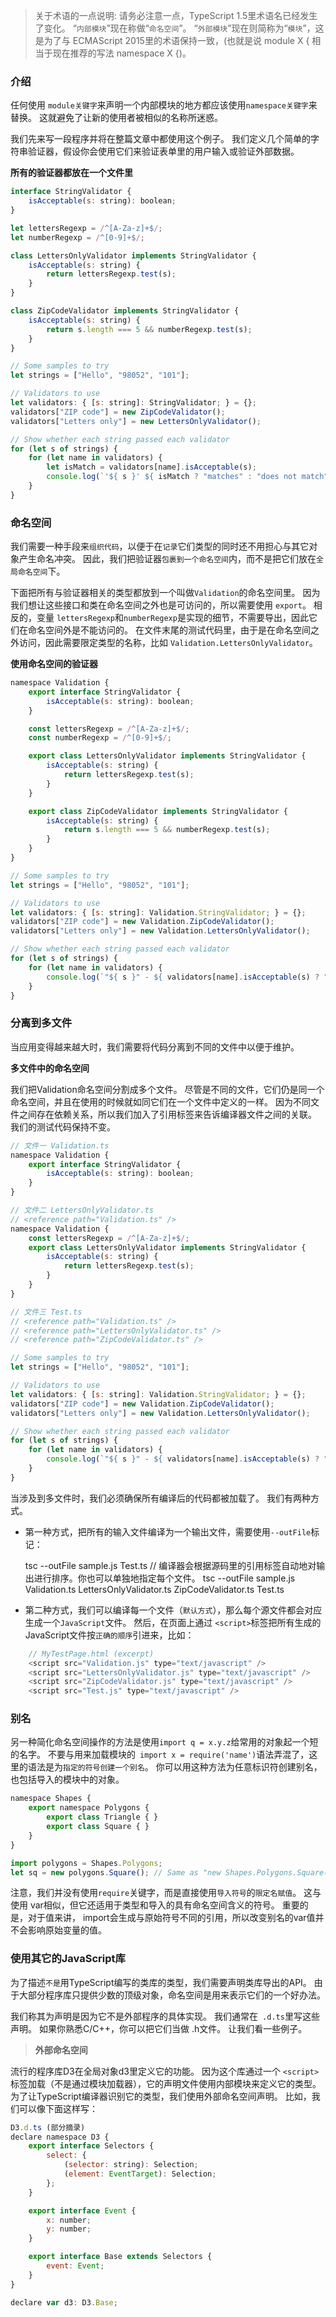 > 关于术语的一点说明: 请务必注意一点，TypeScript 1.5里术语名已经发生了变化。 “`内部模块`”现在称做“`命名空间`”。 “`外部模块`”现在则简称为“`模块`”，这是为了与 ECMAScript 2015里的术语保持一致，(也就是说 module X { 相当于现在推荐的写法 namespace X {)。

### 介绍

任何使用 `module关键字`来声明一个内部模块的地方都应该使用`namespace关键字`来替换。 这就避免了让新的使用者被相似的名称所迷惑。

我们先来写一段程序并将在整篇文章中都使用这个例子。 我们定义几个简单的字符串验证器，假设你会使用它们来验证表单里的用户输入或验证外部数据。

**所有的验证器都放在一个文件里**

~~~ js
interface StringValidator {
    isAcceptable(s: string): boolean;
}

let lettersRegexp = /^[A-Za-z]+$/;
let numberRegexp = /^[0-9]+$/;

class LettersOnlyValidator implements StringValidator {
    isAcceptable(s: string) {
        return lettersRegexp.test(s);
    }
}

class ZipCodeValidator implements StringValidator {
    isAcceptable(s: string) {
        return s.length === 5 && numberRegexp.test(s);
    }
}

// Some samples to try
let strings = ["Hello", "98052", "101"];

// Validators to use
let validators: { [s: string]: StringValidator; } = {};
validators["ZIP code"] = new ZipCodeValidator();
validators["Letters only"] = new LettersOnlyValidator();

// Show whether each string passed each validator
for (let s of strings) {
    for (let name in validators) {
        let isMatch = validators[name].isAcceptable(s);
        console.log(`'${ s }' ${ isMatch ? "matches" : "does not match" } '${ name }'.`);
    }
}
~~~

### 命名空间

我们需要一种手段来`组织代码`，以便于在`记录`它们类型的同时还不用担心与其它对象产生命名冲突。 因此，我们把验证器`包裹到一个命名空间`内，而不是把它们放在`全局命名空间`下。

下面把所有与验证器相关的类型都放到一个叫做`Validation`的命名空间里。 因为我们想让这些接口和类在命名空间之外也是可访问的，所以需要使用 `export`。 相反的，变量 `lettersRegexp`和`numberRegexp`是实现的细节，不需要导出，因此它们在命名空间外是不能访问的。 在文件末尾的测试代码里，由于是在命名空间之外访问，因此需要限定类型的名称，比如 `Validation.LettersOnlyValidator`。

**使用命名空间的验证器**
~~~ js
namespace Validation {
    export interface StringValidator {
        isAcceptable(s: string): boolean;
    }

    const lettersRegexp = /^[A-Za-z]+$/;
    const numberRegexp = /^[0-9]+$/;

    export class LettersOnlyValidator implements StringValidator {
        isAcceptable(s: string) {
            return lettersRegexp.test(s);
        }
    }

    export class ZipCodeValidator implements StringValidator {
        isAcceptable(s: string) {
            return s.length === 5 && numberRegexp.test(s);
        }
    }
}

// Some samples to try
let strings = ["Hello", "98052", "101"];

// Validators to use
let validators: { [s: string]: Validation.StringValidator; } = {};
validators["ZIP code"] = new Validation.ZipCodeValidator();
validators["Letters only"] = new Validation.LettersOnlyValidator();

// Show whether each string passed each validator
for (let s of strings) {
    for (let name in validators) {
        console.log(`"${ s }" - ${ validators[name].isAcceptable(s) ? "matches" : "does not match" } ${ name }`);
    }
}
~~~

### 分离到多文件

当应用变得越来越大时，我们需要将代码分离到不同的文件中以便于维护。

**多文件中的命名空间**

我们把Validation命名空间分割成多个文件。 尽管是不同的文件，它们仍是同一个命名空间，并且在使用的时候就如同它们在一个文件中定义的一样。 因为不同文件之间存在依赖关系，所以我们加入了引用标签来告诉编译器文件之间的关联。 我们的测试代码保持不变。

~~~ js
// 文件一 Validation.ts
namespace Validation {
    export interface StringValidator {
        isAcceptable(s: string): boolean;
    }
}

// 文件二 LettersOnlyValidator.ts
// <reference path="Validation.ts" />
namespace Validation {
    const lettersRegexp = /^[A-Za-z]+$/;
    export class LettersOnlyValidator implements StringValidator {
        isAcceptable(s: string) {
            return lettersRegexp.test(s);
        }
    }
}

// 文件三 Test.ts
// <reference path="Validation.ts" />
// <reference path="LettersOnlyValidator.ts" />
// <reference path="ZipCodeValidator.ts" />

// Some samples to try
let strings = ["Hello", "98052", "101"];

// Validators to use
let validators: { [s: string]: Validation.StringValidator; } = {};
validators["ZIP code"] = new Validation.ZipCodeValidator();
validators["Letters only"] = new Validation.LettersOnlyValidator();

// Show whether each string passed each validator
for (let s of strings) {
    for (let name in validators) {
        console.log(`"${ s }" - ${ validators[name].isAcceptable(s) ? "matches" : "does not match" } ${ name }`);
    }
}

~~~

当涉及到多文件时，我们必须确保所有编译后的代码都被加载了。 我们有两种方式。

- 第一种方式，把所有的输入文件编译为一个输出文件，需要使用`--outFile`标记：

    tsc --outFile sample.js Test.ts
    // 编译器会根据源码里的引用标签自动地对输出进行排序。你也可以单独地指定每个文件。
    tsc --outFile sample.js Validation.ts LettersOnlyValidator.ts ZipCodeValidator.ts Test.ts

- 第二种方式，我们可以编译每一个文件（`默认方式`），那么每个源文件都会对应生成一个`JavaScript`文件。 然后，在页面上通过 `<script>`标签把所有生成的JavaScript文件按`正确的顺序`引进来，比如：

~~~ js
    // MyTestPage.html (excerpt)
    <script src="Validation.js" type="text/javascript" />
    <script src="LettersOnlyValidator.js" type="text/javascript" />
    <script src="ZipCodeValidator.js" type="text/javascript" />
    <script src="Test.js" type="text/javascript" />
~~~

### 别名

另一种简化命名空间操作的方法是使用`import q = x.y.z`给常用的对象起一个短的名字。 不要与用来加载模块的` import x = require('name')`语法弄混了，这里的语法是为`指定的符号创建一个别名`。 你可以用这种方法为任意标识符创建别名，也包括导入的模块中的对象。
~~~ js
namespace Shapes {
    export namespace Polygons {
        export class Triangle { }
        export class Square { }
    }
}

import polygons = Shapes.Polygons;
let sq = new polygons.Square(); // Same as "new Shapes.Polygons.Square()"
~~~

注意，我们并没有使用`require`关键字，而是直接使用`导入符号`的`限定名赋值`。 这与使用 var相似，但它还适用于类型和导入的具有命名空间含义的符号。 重要的是，对于值来讲， import会生成与原始符号不同的引用，所以改变别名的var值并不会影响原始变量的值。

### 使用其它的JavaScript库

为了描述`不是`用TypeScript编写的类库的类型，我们需要声明类库导出的API。 由于大部分程序库只提供少数的顶级对象，命名空间是用来表示它们的一个好办法。

我们称其为声明是因为它不是外部程序的具体实现。 我们通常在` .d.ts`里写这些声明。 如果你熟悉C/C++，你可以把它们当做 .h文件。 让我们看一些例子。

> **外部命名空间**

流行的程序库D3在全局对象d3里定义它的功能。 因为这个库通过一个 `<script>`标签加载（不是通过模块加载器），它的声明文件使用内部模块来定义它的类型。 为了让TypeScript编译器识别它的类型，我们使用外部命名空间声明。 比如，我们可以像下面这样写：
~~~ js
D3.d.ts (部分摘录)
declare namespace D3 {
    export interface Selectors {
        select: {
            (selector: string): Selection;
            (element: EventTarget): Selection;
        };
    }

    export interface Event {
        x: number;
        y: number;
    }

    export interface Base extends Selectors {
        event: Event;
    }
}

declare var d3: D3.Base;
~~~

